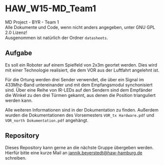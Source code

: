 # HAW_W15-MD_Team1
MD Project - BYR - Team 1  
Alle Dokumente und Code, wenn nicht anders angegeben, unter GNU GPL 2.0 Lizenz!  
Ausgenommen ist natürlich der Ordner `datasheets`.

## Aufgabe
Es soll ein Roboter auf einem Spielfeld von 2x3m geortet werden. Dies wird mit einer Technologie realisiert, die dem VOR aus der Luftfahrt angelehnt ist.

Für die Ortung werden drei Sender verwendet, die über ein Signal im 433Mhz-Band untereinander und mit dem Empfangsmodul synchonisiert sind. Über eine Reihe von IR-LEDs auf den Sendern sind dem Empfänder die Winkel zu den drei Türmen gekannt, aus denen die Position trianguliert werden kann.

Alle weiteren Informationen sind in der Dokumentation zu finden. Außerdem wurden die Dokumentationen des Vorsemesters `VOR_tx Hardware.pdf` und `VOR_north Dokumentation.pdf` angehängt.

## Repository
Dieses Repository kann gerne an die nächste Gruppe übergeben werden. Hierfür bitte eine kurze Mail an <jannik.beyerstedt@haw-hamburg.de> schreiben.
